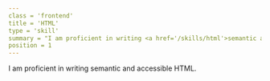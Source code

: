 ```yaml
---
class = 'frontend'
title = 'HTML'
type = 'skill'
summary = "I am proficient in writing <a href='/skills/html'>semantic and accessible HTML</a>"
position = 1
---
```


I am proficient in writing semantic and accessible HTML.
